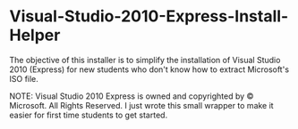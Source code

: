 # Visual-Studio-2010-Express-Install-Helper
The objective of this installer is to simplify the installation of Visual Studio 2010 (Express) for new students who don't know how to extract Microsoft's ISO file.


NOTE: Visual Studio 2010 Express is owned and copyrighted by © Microsoft. All Rights Reserved.
      I just wrote this small wrapper to make it easier for first time students to get started.
